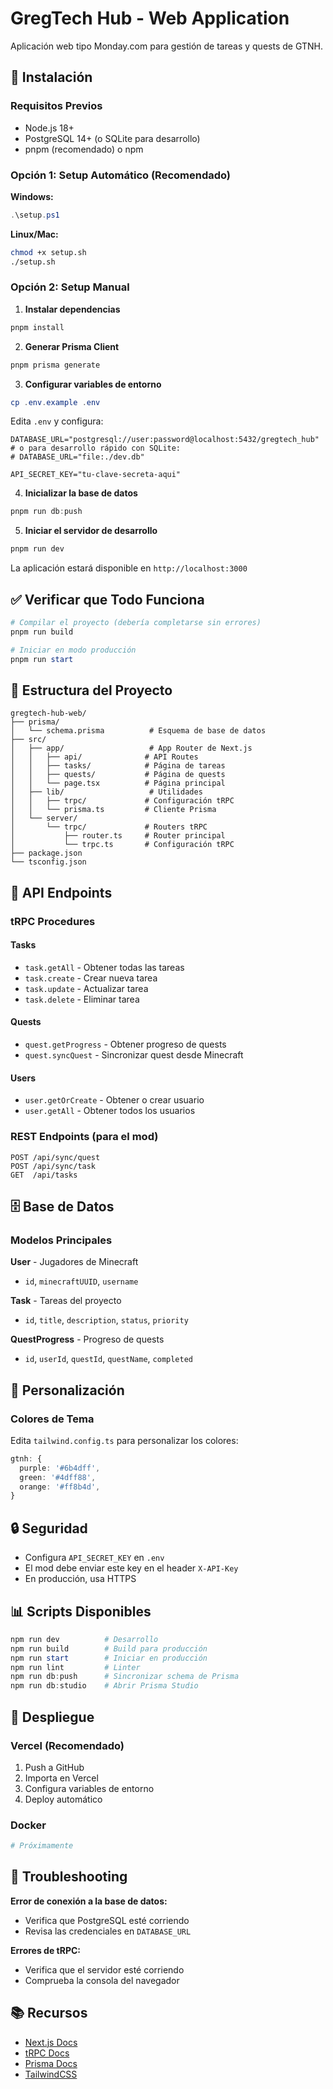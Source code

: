 # GregTech Hub - Web Application

Aplicación web tipo Monday.com para gestión de tareas y quests de GTNH.

## 🚀 Instalación

### Requisitos Previos

- Node.js 18+ 
- PostgreSQL 14+ (o SQLite para desarrollo)
- pnpm (recomendado) o npm

### Opción 1: Setup Automático (Recomendado)

**Windows:**
```powershell
.\setup.ps1
```

**Linux/Mac:**
```bash
chmod +x setup.sh
./setup.sh
```

### Opción 2: Setup Manual

1. **Instalar dependencias**
```powershell
pnpm install
```

2. **Generar Prisma Client**
```powershell
pnpm prisma generate
```

3. **Configurar variables de entorno**
```powershell
cp .env.example .env
```

Edita `.env` y configura:
```env
DATABASE_URL="postgresql://user:password@localhost:5432/gregtech_hub"
# o para desarrollo rápido con SQLite:
# DATABASE_URL="file:./dev.db"

API_SECRET_KEY="tu-clave-secreta-aqui"
```

4. **Inicializar la base de datos**
```powershell
pnpm run db:push
```

5. **Iniciar el servidor de desarrollo**
```powershell
pnpm run dev
```

La aplicación estará disponible en `http://localhost:3000`

## ✅ Verificar que Todo Funciona

```powershell
# Compilar el proyecto (debería completarse sin errores)
pnpm run build

# Iniciar en modo producción
pnpm run start
```

## 📁 Estructura del Proyecto

```
gregtech-hub-web/
├── prisma/
│   └── schema.prisma          # Esquema de base de datos
├── src/
│   ├── app/                   # App Router de Next.js
│   │   ├── api/              # API Routes
│   │   ├── tasks/            # Página de tareas
│   │   ├── quests/           # Página de quests
│   │   └── page.tsx          # Página principal
│   ├── lib/                   # Utilidades
│   │   ├── trpc/             # Configuración tRPC
│   │   └── prisma.ts         # Cliente Prisma
│   └── server/
│       └── trpc/             # Routers tRPC
│           ├── router.ts     # Router principal
│           └── trpc.ts       # Configuración tRPC
├── package.json
└── tsconfig.json
```

## 🔌 API Endpoints

### tRPC Procedures

#### Tasks
- `task.getAll` - Obtener todas las tareas
- `task.create` - Crear nueva tarea
- `task.update` - Actualizar tarea
- `task.delete` - Eliminar tarea

#### Quests
- `quest.getProgress` - Obtener progreso de quests
- `quest.syncQuest` - Sincronizar quest desde Minecraft

#### Users
- `user.getOrCreate` - Obtener o crear usuario
- `user.getAll` - Obtener todos los usuarios

### REST Endpoints (para el mod)

```
POST /api/sync/quest
POST /api/sync/task
GET  /api/tasks
```

## 🗄️ Base de Datos

### Modelos Principales

**User** - Jugadores de Minecraft
- `id`, `minecraftUUID`, `username`

**Task** - Tareas del proyecto
- `id`, `title`, `description`, `status`, `priority`

**QuestProgress** - Progreso de quests
- `id`, `userId`, `questId`, `questName`, `completed`

## 🎨 Personalización

### Colores de Tema

Edita `tailwind.config.ts` para personalizar los colores:

```typescript
gtnh: {
  purple: '#6b4dff',
  green: '#4dff88',
  orange: '#ff8b4d',
}
```

## 🔒 Seguridad

- Configura `API_SECRET_KEY` en `.env`
- El mod debe enviar este key en el header `X-API-Key`
- En producción, usa HTTPS

## 📊 Scripts Disponibles

```powershell
npm run dev          # Desarrollo
npm run build        # Build para producción
npm run start        # Iniciar en producción
npm run lint         # Linter
npm run db:push      # Sincronizar schema de Prisma
npm run db:studio    # Abrir Prisma Studio
```

## 🚀 Despliegue

### Vercel (Recomendado)

1. Push a GitHub
2. Importa en Vercel
3. Configura variables de entorno
4. Deploy automático

### Docker

```dockerfile
# Próximamente
```

## 🐛 Troubleshooting

**Error de conexión a la base de datos:**
- Verifica que PostgreSQL esté corriendo
- Revisa las credenciales en `DATABASE_URL`

**Errores de tRPC:**
- Verifica que el servidor esté corriendo
- Comprueba la consola del navegador

## 📚 Recursos

- [Next.js Docs](https://nextjs.org/docs)
- [tRPC Docs](https://trpc.io/docs)
- [Prisma Docs](https://www.prisma.io/docs)
- [TailwindCSS](https://tailwindcss.com/docs)
